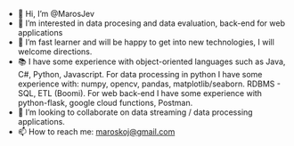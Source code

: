 - 👋 Hi, I’m @MarosJev
- 👀 I’m interested in data procesing and data evaluation, back-end for web applications
- 🌱 I’m fast learner and will be happy to get into new technologies, I will welcome directions.
- 📚 I have some experience with object-oriented languages such as Java, C#, Python, Javascript. For data processing in python I have some experience with: numpy, opencv, pandas, matplotlib/seaborn.
  RDBMS - SQL, ETL (Boomi). For web back-end I have some experience with python-flask, google cloud functions, Postman.
- 💞️ I’m looking to collaborate on data streaming / data processing applications.
- 📫 How to reach me: maroskoj@gmail.com

<!---
MarosJev/MarosJev is a ✨ special ✨ repository because its `README.md` (this file) appears on your GitHub profile.
You can click the Preview link to take a look at your changes.
--->
